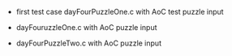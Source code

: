 - first test case dayFourPuzzleOne.c with AoC test puzzle input

- dayFouruzzleOne.c with AoC puzzle input

- dayFourPuzzleTwo.c with AoC puzzle input
